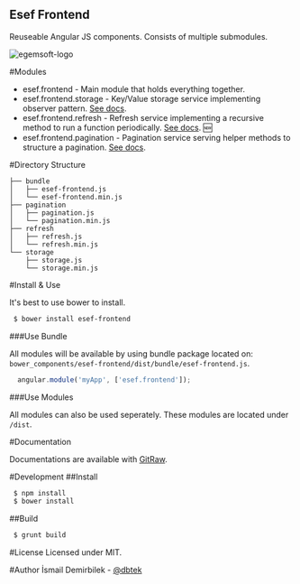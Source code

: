 Esef Frontend
-------------

Reuseable Angular JS components. Consists of multiple submodules.

![egemsoft-logo](http://egemsoft.net/images/logo.png)

#Modules

 - esef.frontend - Main module that holds everything together.
 - esef.frontend.storage - Key/Value storage service implementing observer pattern. [See docs](https://rawgit.com/egemsoft/esef-frontend/master/docs/index.html#/api/esef.frontend.storage.services:storage).
 - esef.frontend.refresh - Refresh service implementing a recursive method to run a function periodically. [See docs](https://rawgit.com/egemsoft/esef-frontend/master/docs/index.html#/api/esef.frontend.refresh.services:refresh). :new:
 - esef.frontend.pagination - Pagination service serving helper methods to structure a pagination. [See docs](https://rawgit.com/egemsoft/esef-frontend/master/docs/index.html#/api/esef.frontend.pagination.services:pagination).

#Directory Structure

```
├── bundle
│   ├── esef-frontend.js
│   └── esef-frontend.min.js
├── pagination
│   ├── pagination.js
│   └── pagination.min.js
├── refresh
│   ├── refresh.js
│   └── refresh.min.js
└── storage
    ├── storage.js
    └── storage.min.js
```

#Install & Use

It's best to use bower to install.

```bash
 $ bower install esef-frontend
```

###Use Bundle

All modules will be available by using bundle package located on: `bower_components/esef-frontend/dist/bundle/esef-frontend.js`.

```js
  angular.module('myApp', ['esef.frontend']);
```

###Use Modules

All modules can also be used seperately. These modules are located under `/dist`.

#Documentation

Documentations are available with [GitRaw](https://rawgit.com/egemsoft/esef-frontend/master/docs/index.html).

#Development
##Install

```bash
 $ npm install
 $ bower install
```

##Build

```bash
 $ grunt build
```

#License
Licensed under MIT.

#Author
İsmail Demirbilek - [@dbtek](https://twitter.com/dbtek)